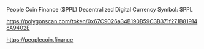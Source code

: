 People Coin Finance ($PPL)
Decentralized Digital Currency
Symbol: $PPL

https://polygonscan.com/token/0x67C9026a34B190B59C3B371f271B81914cA9402E

https://peoplecoin.finance
